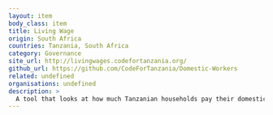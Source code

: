 ```yaml
---
layout: item
body_class: item
title: Living Wage
origin: South Africa
countries: Tanzania, South Africa
category: Governance
site_url: http://livingwages.codefortanzania.org/
github_url: https://github.com/CodeForTanzania/Domestic-Workers
related: undefined
organisations: undefined
description: >
  A tool that looks at how much Tanzanian households pay their domestic workers and uses this to determine whether the workers can in return sustain their own households.
---
```

